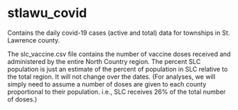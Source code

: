 # stlawu_covid
Contains the daily covid-19 cases (active and total) data for townships in St. Lawrence county.

The slc_vaccine.csv file contains the number of vaccine doses received and administered by the entire North Country region. The percent SLC population is just an estimate of the percent of population in SLC relative to the total region. It will not change over the dates. (For analyses, we will simply need to assume a number of doses are given to each county proportional to their population. i.e., SLC receives 26% of the total number of doses.)

